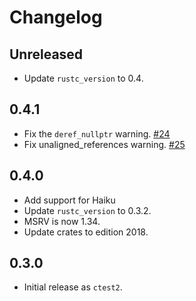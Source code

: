 # Changelog

## Unreleased

* Update `rustc_version` to 0.4.

## 0.4.1

* Fix the `deref_nullptr` warning. [#24]
* Fix unaligned_references warning. [#25]

[#24]: https://github.com/JohnTitor/ctest2/pull/24
[#25]: https://github.com/JohnTitor/ctest2/pull/25

## 0.4.0

* Add support for Haiku
* Update `rustc_version` to 0.3.2.
* MSRV is now 1.34.
* Update crates to edition 2018.

## 0.3.0

* Initial release as `ctest2`.
